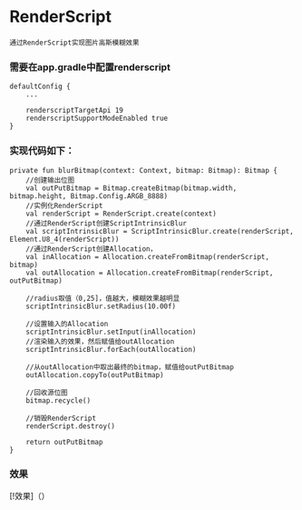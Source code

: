 # RenderScript
    
    通过RenderScript实现图片高斯模糊效果
    
### 需要在app.gradle中配置renderscript
  
    defaultConfig {
        ...

        renderscriptTargetApi 19
        renderscriptSupportModeEnabled true
    }

### 实现代码如下：

    private fun blurBitmap(context: Context, bitmap: Bitmap): Bitmap {
        //创建输出位图
        val outPutBitmap = Bitmap.createBitmap(bitmap.width, bitmap.height, Bitmap.Config.ARGB_8888)
        //实例化RenderScript
        val renderScript = RenderScript.create(context)
        //通过RenderScript创建ScriptIntrinsicBlur
        val scriptIntrinsicBlur = ScriptIntrinsicBlur.create(renderScript, Element.U8_4(renderScript))
        //通过RenderScript创建Allocation，
        val inAllocation = Allocation.createFromBitmap(renderScript, bitmap)
        val outAllocation = Allocation.createFromBitmap(renderScript, outPutBitmap)

        //radius取值（0,25]，值越大，模糊效果越明显
        scriptIntrinsicBlur.setRadius(10.00f)

        //设置输入的Allocation
        scriptIntrinsicBlur.setInput(inAllocation)
        //渲染输入的效果，然后赋值给outAllocation
        scriptIntrinsicBlur.forEach(outAllocation)

        //从outAllocation中取出最终的bitmap，赋值给outPutBitmap
        outAllocation.copyTo(outPutBitmap)

        //回收源位图
        bitmap.recycle()

        //销毁RenderScript
        renderScript.destroy()

        return outPutBitmap
    }

### 效果
[!效果]（）

